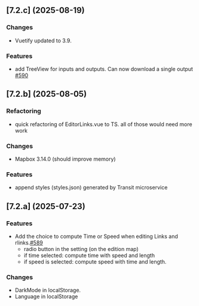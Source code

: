 ## [7.2.c] (2025-08-19)
### Changes
* Vuetify updated to 3.9. 

### Features
* add TreeView for inputs and outputs. Can now download a single output [#590](https://github.com/systragroup/quetzal-network-editor/issues/589)

## [7.2.b] (2025-08-05)
### Refactoring
* quick refactoring of EditorLinks.vue to TS. all of those would need more work

### Changes
* Mapbox 3.14.0 (should improve memory)

### Features
* append styles (styles.json) generated by Transit microservice

## [7.2.a] (2025-07-23)
### Features
* Add the choice to compute Time or Speed when editing Links and rlinks.[#589](https://github.com/systragroup/quetzal-network-editor/issues/589)
    * radio button in the setting (on the edition map)
    * if time selected: compute time with speed and length
    * if speed is selected: compute speed with time and length.

### Changes
* DarkMode in localStorage.
* Language in localStorage
